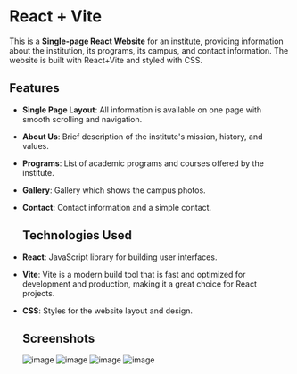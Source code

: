 # React + Vite

This is a **Single-page React Website** for an institute, providing information about the institution, its programs, its campus, and contact information. The website is built with React+Vite and styled with CSS.

## Features

- **Single Page Layout**: All information is available on one page with smooth scrolling and navigation.
- **About Us**: Brief description of the institute's mission, history, and values.
- **Programs**: List of academic programs and courses offered by the institute.
- **Gallery**: Gallery which shows the campus photos.
- **Contact**: Contact information and a simple contact.

  ## Technologies Used

- **React**: JavaScript library for building user interfaces.
- **Vite**: Vite is a modern build tool that is fast and optimized for development and production, making it a great choice for React projects. 
- **CSS**: Styles for the website layout and design.

  ## Screenshots
  
  ![image](https://github.com/user-attachments/assets/21a2630a-7137-408f-9025-c592fae8ea9b)
  ![image](https://github.com/user-attachments/assets/f11ee6aa-ddbd-4a5a-aa02-7e7820ffcd0c)
  ![image](https://github.com/user-attachments/assets/92e72b0b-53c5-4e1d-9e5e-5d6092265ab1)
  ![image](https://github.com/user-attachments/assets/cabcebd1-ce27-467b-a200-04e36ac299c4)




